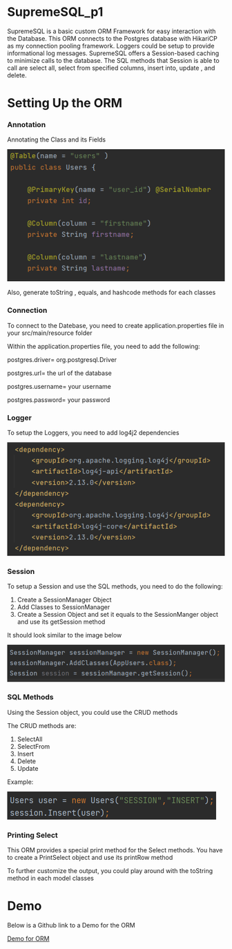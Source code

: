 # SupremeSQL_p1
SupremeSQL is a basic custom ORM Framework for easy interaction with the Database. This ORM connects to the Postgres database with HikariCP as my connection pooling framework. Loggers could be setup to provide informational log messages. SupremeSQL offers a Session-based caching to minimize calls to the database. The SQL methods that Session is able to call are select all, select from specified columns, insert into, update , and delete. 

# Setting Up the ORM 
### Annotation
Annotating the Class and its Fields

![Alt text](src/main/resources/Annotation.PNG "Title")

Also, generate toString , equals, and hashcode methods for each classes

### Connection
To connect to the Datebase, you need to create application.properties file in your src/main/resource folder 

Within the application.properties file, you need to add the following:

postgres.driver= org.postgresql.Driver

postgres.url= the url of the database

postgres.username= your username

postgres.password= your password

### Logger 
To setup the Loggers, you need to add log4j2 dependencies

![Alt text](src/main/resources/LogImage.png "Title")

### Session
To setup a Session and use the SQL methods, you need to do the following:

1) Create a SessionManager Object
2) Add Classes to SessionManager
3) Create a Session Object and set it equals to the SessionManger object and use its getSession method

It should look similar to the image below 

![Alt text](src/main/resources/Setup.png "Title")

### SQL Methods
Using the Session object, you could use the CRUD methods

The CRUD methods are:
1) SelectAll
2) SelectFrom
3) Insert
4) Delete
5) Update

Example:

![Alt text](src/main/resources/Insert.PNG "Title")

### Printing Select 
This ORM provides a special print method for the Select methods.
You have to create a PrintSelect object and use its printRow method

To further customize the output, you could play around with the toString method in each model classes

# Demo
Below is a Github link to a Demo for the ORM

[Demo for ORM](https://github.com/ZGCalvin/SupremeSQLUsage)